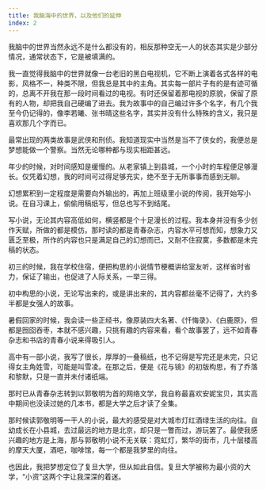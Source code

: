 ```yaml
---
title: 我脑海中的世界，以及他们的延伸
index: 2
---
```


我脑中的世界当然永远不是什么都没有的，相反那种空无一人的状态其实是少部分情况，通常状态下，它是被填满的。

我一直觉得我脑中的世界就像一台老旧的黑白电视机，它不断上演着各式各样的电影，风格不一，种类不限，但我总是其中的主角。其实每一部片子有的是有迹可循的，总离不开我在那一段时间看过的电视。有时还保留着那电视的原貌，保留了原有的人物，却把我自己硬编了进去。我为故事中的自己编过许多个名字，有几个我至今仍记得的，像李若曦、张书晴这些名字，其实并没有什么特殊的含义，我只是喜欢那几个字而已。

最常出现的两类故事是武侠和刑侦。我知道现实中当然是当不了侠女的，我便总是梦想能做一个警察。当然无论哪种都与现实相距甚远。

年少的时候，对时间感知是缓慢的。从老家镇上到县城，一个小时的车程便足够漫长。仅凭着幻想，我的时间可过得足够充实，绝不至于无所事事而感到无聊。

幻想累积到一定程度是需要向外输出的，再加上班级里小说的传阅，我开始写小说。在自习课上，偷偷用稿纸写，但总也写不到结尾。

写小说，无论其内容高低如何，横竖都是个十足漫长的过程。我本身并没有多少创作天赋，所做的都是模仿。那时读的都是青春杂志，内容水平可想而知，想象力又匮乏至极，所作的内容也只是满足自己的幻想而已，又耐不住寂寞，多数都是未完稿的状态。

初三的时候，我在学校住宿，便把构思的小说情节梗概讲给室友听，这样省时省力，保证了输出，也促进了人际关系，一举三得。

初中构思的小说，无论写出来的，或是讲出来的，其内容都丝毫不记得了，大约多半都是女强人的故事。

暑假回家的时候，我会读一些正经书，像原装四大名著、《忏悔录》、《白鹿原》，但都是囫囵吞枣，本就不感兴趣，只挑有趣的内容来看，看个故事罢了，远不如青春杂志和书店的青春小说来得吸引人。

高中有一部小说，我写了很长，厚厚的一叠稿纸，也不记得是写完还是未完，只记得女主角姓雪，可能是叫雪凌。在那之后，便是《花与镜》的初版构思，有了乔落和黎默，只是一直并未付诸纸端。

那时已从青春杂志转到以郭敬明为首的网络文学，我自称最喜欢安妮宝贝，其实高中期间也没读过她的几本书，都是大学之后才读了全集。

那时候读郭敬明等一干人的小说，最大的感受是对大城市灯红酒绿生活的向往。自幼成长在小县城，去过最远的地方是北京，却只是一瞥而过，游玩罢了。最使我感兴趣的地方是上海，那与郭敬明小说不无关联：霓虹灯，繁华的街市，几十层楼高的摩天大厦，酒吧，咖啡馆，每一个都是我梦里的向往。

也因此，我把梦想定位了复旦大学，但从如此自信。复旦大学被称为最小资的大学，“小资”这两个字让我深深的着迷。
